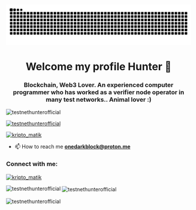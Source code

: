 <picture>
<source media="(prefers-color-scheme: dark)" srcset="https://raw.githubusercontent.com/TestNetHunterOfficial/TestNetHunterOfficial/output/github-contribution-grid-snake-dark.svg"> <source media="(prefers-color-scheme: light)" srcset="https://raw.githubusercontent.com/TestNetHunterOfficial/TestNetHunterOfficial/output/github-contribution-grid-snake.svg"> <img alt="github contribution grid snake animation" src="https://raw.githubusercontent.com/TestNetHunterOfficial/TestNetHunterOfficial/output/github-contribution-grid-snake.svg">
</picture>


<h1 align="center">Welcome my profile Hunter 🎯</h1>
<h3 align="center">Blockchain, Web3 Lover. An experienced computer programmer who has worked as a verifier node operator in many test networks.. Animal lover :)</h3>

<p align="left"> <img src="https://komarev.com/ghpvc/?username=testnethunterofficial&label=Profile%20views&color=ff0000&style=plastic" alt="testnethunterofficial" /> </p>

<p align="left"> <a href="https://github.com/ryo-ma/github-profile-trophy"><img src="https://github-profile-trophy.vercel.app/?username=testnethunterofficial" alt="testnethunterofficial" /></a> </p>

<p align="left"> <a href="https://twitter.com/kripto_matik" target="blank"><img src="https://img.shields.io/twitter/follow/kripto_matik?logo=twitter&style=for-the-badge" alt="kripto_matik" /></a> </p>

- 📫 How to reach me **onedarkblock@proton.me**

<h3 align="left">Connect with me:</h3>
<p align="left">
<a href="https://twitter.com/kripto_matik" target="blank"><img align="center" src="https://raw.githubusercontent.com/rahuldkjain/github-profile-readme-generator/master/src/images/icons/Social/twitter.svg" alt="kripto_matik" height="30" width="40" /></a>
</p>

<p><img align="left" src="https://github-readme-stats.vercel.app/api/top-langs?username=testnethunterofficial&show_icons=true&locale=en&layout=compact" alt="testnethunterofficial" /></p>

<p>&nbsp;<img align="center" src="https://github-readme-stats.vercel.app/api?username=testnethunterofficial&show_icons=true&theme=tokyonight&locale=en" alt="testnethunterofficial" /></p>

<p><img align="center" src="https://github-readme-streak-stats.herokuapp.com/?user=testnethunterofficial&theme=default" alt="testnethunterofficial" /></p>
